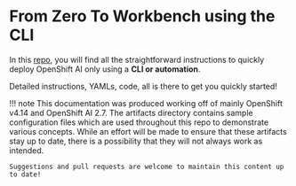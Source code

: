 # From Zero To Workbench using the CLI

In this [repo](https://github.com/stratus-ss/openshift-ai/blob/main/docs/rendered/OpenShift_AI_CLI.md), you will find all the straightforward instructions to quickly deploy OpenShift AI only using a **CLI or automation**.

Detailed instructions, YAMLs, code, all is there to get you quickly started!

!!! note
    This documentation was produced working off of mainly OpenShift v4.14 and OpenShift AI 2.7. The artifacts directory contains sample configuration files which are used throughout this repo to demonstrate various concepts. While an effort will be made to ensure that these artifacts stay up to date, there is a possibility that they will not always work as intended.

    Suggestions and pull requests are welcome to maintain this content up to date!
